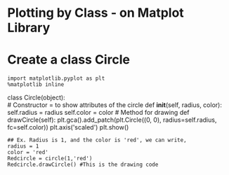 # Plotting by Class - on Matplot Library
# Create a class Circle
    
    import matplotlib.pyplot as plt
    %matplotlib inline

class Circle(object):    
    # Constructor = to show attributes of the circle
    def __init__(self, radius, color):
        self.radius = radius
        self.color = color 
    # Method for drawing
    def drawCircle(self):
        plt.gca().add_patch(plt.Circle((0, 0), radius=self.radius, fc=self.color))
        plt.axis('scaled')
        plt.show()   
        
    ## Ex. Radius is 1, and the color is 'red', we can write,
    radius = 1
    color = 'red'
    Redcircle = circle(1,'red')
    Redcircle.drawCircle() #This is the drawing code
